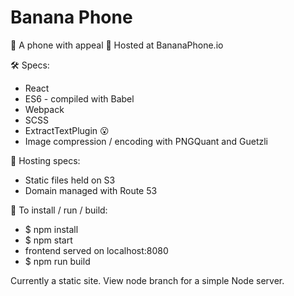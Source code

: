 # Banana Phone

🍌 A phone with appeal 🍌
Hosted at BananaPhone.io

🛠 Specs:
  * React
  * ES6 - compiled with Babel   
  * Webpack
  * SCSS
  * ExtractTextPlugin 😮
  * Image compression / encoding with PNGQuant and Guetzli

🔩 Hosting specs:
  * Static files held on S3
  * Domain managed with Route 53

📲 To install / run / build:
  * $ npm install
  * $ npm start
  * frontend served on localhost:8080
  * $ npm run build

Currently a static site. View node branch for a simple Node server.  